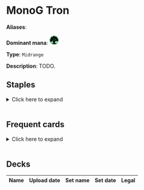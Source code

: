 <!-- This page is automatically generated by Myr: do not update it manually. Changes directly applied here will be lost. -->
# MonoG Tron

**Aliases**: 

**Dominant mana**: <img src="../resources/images/mana/G.png" width="25"/>

**Type**: `Midrange`

**Description**: TODO.

## **Staples**

<details>
  <summary>Click here to expand</summary>
</details><br/>

## **Frequent cards**

<details>
  <summary>Click here to expand</summary>
</details><br/>

## **Decks**

| Name | Upload date | Set name | Set date | Legal |
| -----| ----------- | -------- | -------- | ----- |


